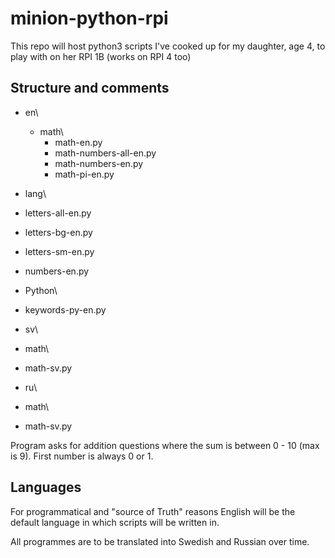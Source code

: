 # minion-python-rpi
This repo will host python3 scripts I've cooked up for my daughter, age 4, to play with on her RPI 1B (works on RPI 4 too)

## Structure and comments
* en\
  * math\
    * math-en.py
    * math-numbers-all-en.py
    * math-numbers-en.py
    * math-pi-en.py
 * lang\
  * letters-all-en.py
  * letters-bg-en.py
  * letters-sm-en.py
  * numbers-en.py
 * Python\
  * keywords-py-en.py
  
* sv\
 * math\
  * math-sv.py
  
* ru\
 * math\
  * math-sv.py  
 
 
 Program asks for addition questions where the sum is between 0 - 10 (max is 9). First number is always 0 or 1.

## Languages
For programmatical and "source of Truth" reasons English will be the default language in which scripts will be written in.

All programmes are to be translated into Swedish and Russian over time.
